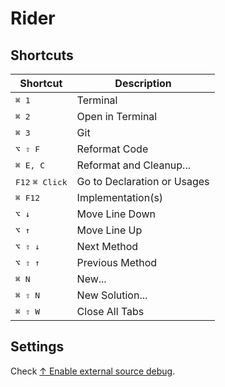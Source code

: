 # Rider

## Shortcuts

| Shortcut                          | Description                 |
| --------------------------------- | --------------------------- |
| <kbd>⌘ 1 </kbd>                   | Terminal                    |
| <kbd>⌘ 2 </kbd>                   | Open in Terminal            |
| <kbd>⌘ 3 </kbd>                   | Git                         |
| <kbd>⌥ ⇧ F </kbd>                 | Reformat Code               |
| <kbd>⌘ E, C </kbd>                | Reformat and Cleanup...     |
| <kbd>F12</kbd> <kbd>⌘ Click</kbd> | Go to Declaration or Usages |
| <kbd>⌘ F12</kbd>                  | Implementation(s)           |
| <kbd>⌥ ↓</kbd>                    | Move Line Down              |
| <kbd>⌥ ↑</kbd>                    | Move Line Up                |
| <kbd>⌥ ⇧ ↓</kbd>                  | Next Method                 |
| <kbd>⌥ ⇧ ↑</kbd>                  | Previous Method             |
| <kbd>⌘ N</kbd>                    | New...                      |
| <kbd>⌘ ⇧ N</kbd>                  | New Solution...             |
| <kbd>⌘ ⇧ W</kbd>                  | Close All Tabs              |

## Settings

Check [↑ Enable external source debug](https://youtrack.jetbrains.com/issue/RIDER-33772/Debugger-does-not-stop-at-breakpoints-set-in-decompiled-code-of-external-library).
